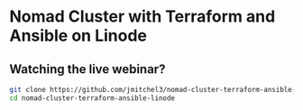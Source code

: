 # Nomad Cluster with Terraform and Ansible on Linode


## Watching the live webinar?

```bash
git clone https://github.com/jmitchel3/nomad-cluster-terraform-ansible-linode.git
cd nomad-cluster-terraform-ansible-linode
```